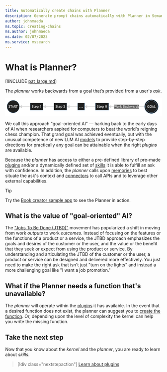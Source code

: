 ```yaml
---
title: Automatically create chains with Planner
description: Generate prompt chains automatically with Planner in Semantic Kernel
author: johnmaeda
ms.topic: creating-chains
ms.author: johnmaeda
ms.date: 02/07/2023
ms.service: mssearch
---
```


# What is Planner?

[!INCLUDE [pat_large.md](../includes/pat_large.md)]

The _planner_ works backwards from a goal that’s provided from a user's _ask_. 

![Image of step-by-step process of Semantic Kernel](../media/goaloriented.png)

We call this approach "goal-oriented AI" — harking back to the early days of AI when researchers aspired for computers to beat the world's reigning chess champion. That grand goal was achieved eventually, but with the unusual competence of new LLM AI [models](/semantic-kernel/concepts-ai/models) to provide step-by-step directions for practically any goal can be attainable when the right _plugins_ are available. 

Because the _planner_ has access to either a pre-defined library of pre-made [plugins](/semantic-kernel/concepts-sk/skills) and/or a dynamically defined set of [skills](/semantic-kernel/concepts-sk/skills) it is able to fulfill an ask with confidence. In addition, the _planner_ calls upon [memories](/semantic-kernel/concepts-sk/memories) to best situate the ask's context and [connectors](/semantic-kernel/concepts-sk/connectors) to call APIs and to leverage other external capabilities.

> [!TIP]
> Try the [Book creator sample app](/semantic-kernel/samples/bookcreator) to see the Planner in action.

## What is the value of "goal-oriented" AI?

The ["Jobs To Be Done (JTBD)"](/semantic-kernel/support/bibliography#jobs-to-be-done) movement has popularized a shift in moving from work _outputs_ to work _outcomes_. Instead of focusing on the features or the functions of a product or a service, the JTBD approach emphasizes the goals and desires of the customer or the user, and the value or the benefit that they seek or expect from using the product or service. By understanding and articulating the JTBD of the customer or the user, a product or service can be designed and delivered more effectively. You just need to make the right ask that isn't just "turn on the lights" and instead a more challenging goal like "I want a job promotion."

## What if the Planner needs a function that's unavailable?

The _planner_ will operate within the [plugins](/semantic-kernel/concepts-sk/skills) it has available. In the event that a desired function does not exist, the planner can suggest you to [create the function](/semantic-kernel/concepts-sk/skills). Or, depending upon the level of complexity the kernel can help you write the missing function.

## Take the next step

Now that you know about the _kernel_ and the _planner_, you are ready to learn about _skills_.

> [!div class="nextstepaction"]
> [Learn about plugins](../create-plugins)

